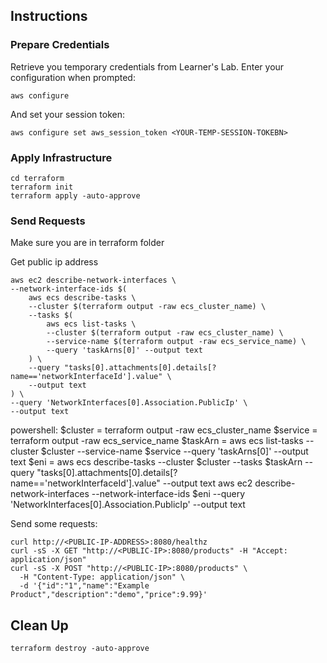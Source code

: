 ## Instructions

### Prepare Credentials

Retrieve you temporary credentials from Learner's Lab.
Enter your configuration when prompted:
```
aws configure
```

And set your session token:
```
aws configure set aws_session_token <YOUR-TEMP-SESSION-TOKEBN>
```

### Apply Infrastructure
```
cd terraform
terraform init
terraform apply -auto-approve
```

### Send Requests
Make sure you are in terraform folder

Get public ip address
```
aws ec2 describe-network-interfaces \
--network-interface-ids $(
    aws ecs describe-tasks \
    --cluster $(terraform output -raw ecs_cluster_name) \
    --tasks $(
        aws ecs list-tasks \
        --cluster $(terraform output -raw ecs_cluster_name) \
        --service-name $(terraform output -raw ecs_service_name) \
        --query 'taskArns[0]' --output text
    ) \
    --query "tasks[0].attachments[0].details[?name=='networkInterfaceId'].value" \
    --output text
) \
--query 'NetworkInterfaces[0].Association.PublicIp' \
--output text
```
powershell:
$cluster = terraform output -raw ecs_cluster_name
$service = terraform output -raw ecs_service_name
$taskArn = aws ecs list-tasks --cluster $cluster --service-name $service --query 'taskArns[0]' --output text
$eni = aws ecs describe-tasks --cluster $cluster --tasks $taskArn --query "tasks[0].attachments[0].details[?name=='networkInterfaceId'].value" --output text
aws ec2 describe-network-interfaces --network-interface-ids $eni --query 'NetworkInterfaces[0].Association.PublicIp' --output text

Send some requests:
```
curl http://<PUBLIC-IP-ADDRESS>:8080/healthz
curl -sS -X GET "http://<PUBLIC-IP>:8080/products" -H "Accept: application/json"
curl -sS -X POST "http://<PUBLIC-IP>:8080/products" \
  -H "Content-Type: application/json" \
  -d '{"id":"1","name":"Example Product","description":"demo","price":9.99}'
```

## Clean Up
```
terraform destroy -auto-approve
```